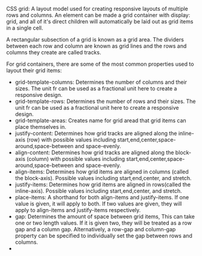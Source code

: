 CSS grid:
A layout model used for creating responsive layouts of multiple rows and columns. An element can be made a grid container with display: grid,
and all of it's direct children will automatically be laid out as grid items in a single cell.

A rectangular subsection of a grid is known as a grid area. The dividers between each row and column are known as grid lines and the rows
and columns they create are called tracks. 

For grid containers, there are some of the most common properties used to layout their grid items:
- grid-template-columns: Determines the number of columns and their sizes. The unit fr can be used as a fractional unit here to create a responsive design.
- grid-template-rows: Determines the number of rows and their sizes. The unit fr can be used as a fractional unit here to create a responsive design.
- grid-template-areas: Creates name for grid aread that grid items can place themselves in.
- justify-content: Determines how grid tracks are aligned along the inline-axis (row) with possible values including start,end,center,space-around,space-between and space-evenly.
- align-content: Determines how grid tracks are aligned along the block-axis (column) with possible values including start,end,center,space-around,space-between and space-evenly.
- align-items: Determines how grid items are aligned in columns  (called the block-axis). Possible values including start,end,center, and stretch.
- justify-items: Determines how grid items are aligned in rows(called the inline-axis). Possible values including start,end,center, and stretch.
- place-items: A shorthand for both align-items and justify-items. If one value is given, it will apply to both. If two values are given, they will apply to align-items and justify-items respectively.
- gap: Determines the amount of space between grid items, This can take one or two length values. If it is given two, they will be treated as a row gap and a column gap. Alternatively, a row-gap and column-gap property can be specified to individually set the gap between rows and columns.
- 
